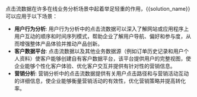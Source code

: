点击流数据在许多在线业务分析场景中起着举足轻重的作用，{{solution_name}} 可以应用于以下场景： 

- **用户行为分析**: 用户行为分析中的点击流数据可以深入了解网站或应用程序上用户互动的顺序和时间序列模式，帮助企业了解用户导航、偏好和参与度，从而增强整体产品体验并推动产品创新。
- **客户数据平台**: 点击流数据以及其他业务数据源（例如订单历史记录和用户个人资料）使客户能够创建自有客户数据平台，该平台提供用户的完整视图，使企业能够个性化客户体验、优化客户交互并提供有针对性的营销信息。
- **营销分析**: 营销分析中的点击流数据提供有关用户点击路径和与营销活动互动的详细信息，使企业能够衡量营销活动的有效性，优化营销策略并提高转化率。
